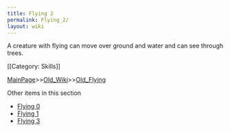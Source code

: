 ```yaml
---
title: Flying 2
permalink: Flying_2/
layout: wiki
---
```

A creature with flying can move over ground and water and can see through trees.

[[Category: Skills]]

[MainPage](/keeperrl_wiki/ "wikilink")>>[Old_Wiki](/keeperrl_wiki/Old_Wiki "wikilink")>>[Old_Flying](/keeperrl_wiki/Old_Flying "wikilink")

Other items in this section
-    [Flying 0](/keeperrl_wiki/Flying_0 "wikilink")
-    [Flying 1](/keeperrl_wiki/Flying_1 "wikilink")
-    [Flying 3](/keeperrl_wiki/Flying_3 "wikilink")
